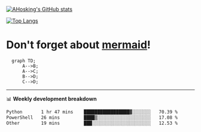[![AHosking's GitHub stats](https://github-readme-stats.vercel.app/api?username=ahosking&count_private=true&show_icons=true&theme=onedark&hide_rank=true&include_all_commits=true)](https://github.com/ahosking)

[![Top Langs](https://github-readme-stats.vercel.app/api/top-langs/?username=ahosking&layout=compact&theme=onedark)](https://github.com/ahosking)


# Don't forget about [mermaid](https://github.blog/2022-02-14-include-diagrams-markdown-files-mermaid/)!

```mermaid
  graph TD;
      A-->B;
      A-->C;
      B-->D;
      C-->D;
```
-------

📊 **Weekly development breakdown**

<!--START_SECTION:waka-->

```txt
Python       1 hr 47 mins    █████████████████▓░░░░░░░   70.39 %
PowerShell   26 mins         ████▒░░░░░░░░░░░░░░░░░░░░   17.08 %
Other        19 mins         ███░░░░░░░░░░░░░░░░░░░░░░   12.53 %
```

<!--END_SECTION:waka-->
